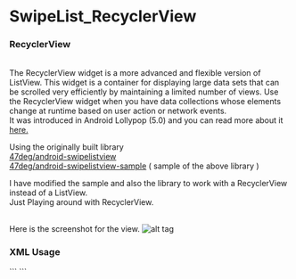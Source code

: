 SwipeList_RecyclerView
======================

<h3>RecyclerView</h3><br>
The RecyclerView widget is a more advanced and flexible version of ListView. This widget is a container for displaying large data sets that can be scrolled very efficiently by maintaining a limited number of views. Use the RecyclerView widget when you have data collections whose elements change at runtime based on user action or network events.<br>
It was introduced in Android Lollypop (5.0) and you can read more about it <a href="https://developer.android.com/reference/android/support/v7/widget/RecyclerView.html">here.</a><br>


Using the originally built library<br>
<a href="https://github.com/47deg/android-swipelistview">47deg/android-swipelistview</a><br>
<a href="https://github.com/47deg/android-swipelistview-sample">47deg/android-swipelistview-sample</a>  ( sample of the above library )

I have modified the sample and also the library to work with a RecyclerView instead of a ListView.<br>
Just Playing around with RecyclerView.<br><br>

Here is the screenshot for the view.
![alt tag](http://i.imgur.com/ysLO3dA.png) <br>

<h3>XML Usage</h3>
```<com.fortysevendeg.swipelistview.SwipeListView
            xmlns:swipe="http://schemas.android.com/apk/res-auto"
            android:id="@+id/example_lv_list"
            android:listSelector="#00000000"
            android:layout_width="fill_parent"
            android:layout_height="wrap_content"
            swipe:swipeFrontView="@+id/front"
            swipe:swipeBackView="@+id/back"
            swipe:swipeActionLeft="[reveal | dismiss]"
            swipe:swipeActionRight="[reveal | dismiss]"
            swipe:swipeMode="[none | both | right | left]"
            swipe:swipeCloseAllItemsWhenMoveList="[true | false]"
            swipe:swipeOpenOnLongPress="[true | false]"
            swipe:swipeAnimationTime="[miliseconds]"
            swipe:swipeOffsetLeft="[dimension]"
            swipe:swipeOffsetRight="[dimension]"
           />
           ```





